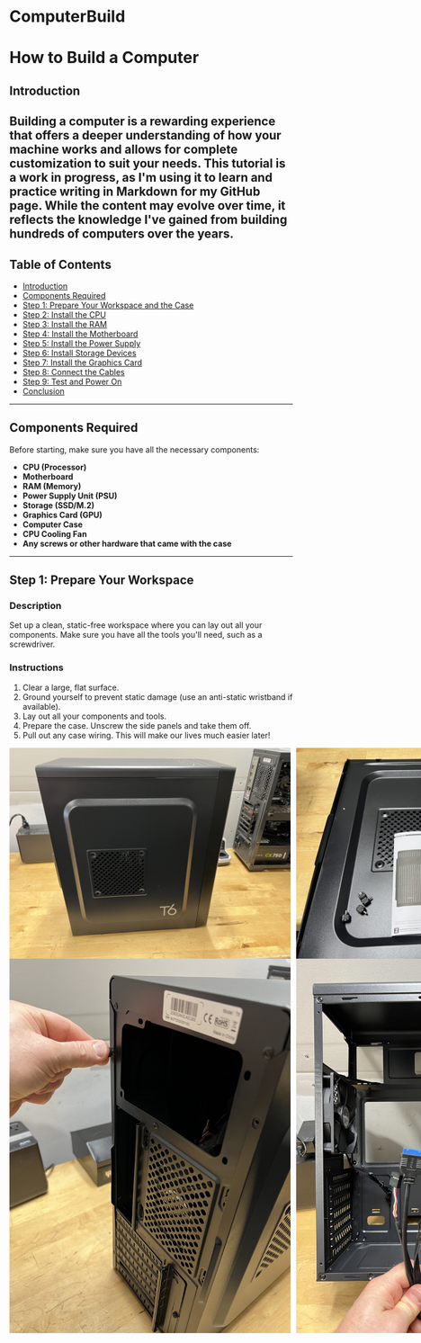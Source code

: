# ComputerBuild
# How to Build a Computer

## Introduction
Building a computer is a rewarding experience that offers a deeper understanding of how your machine works and allows for complete customization to suit your needs. 
This tutorial is a work in progress, as I'm using it to learn and practice writing in Markdown for my GitHub page. 
While the content may evolve over time, it reflects the knowledge I've gained from building hundreds of computers over the years.
---

## Table of Contents
- [Introduction](#introduction)
- [Components Required](#components-required)
- [Step 1: Prepare Your Workspace and the Case](#step-1-prepare-your-workspace)
- [Step 2: Install the CPU](#step-2-install-the-cpu)
- [Step 3: Install the RAM](#step-3-install-the-ram)
- [Step 4: Install the Motherboard](#step-4-install-the-motherboard)
- [Step 5: Install the Power Supply](#step-5-install-the-power-supply)
- [Step 6: Install Storage Devices](#step-6-install-storage-devices)
- [Step 7: Install the Graphics Card](#step-7-install-the-graphics-card)
- [Step 8: Connect the Cables](#step-8-connect-the-cables)
- [Step 9: Test and Power On](#step-9-test-and-power-on)
- [Conclusion](#conclusion)

---

## Components Required
Before starting, make sure you have all the necessary components:

- **CPU (Processor)**
- **Motherboard**
- **RAM (Memory)**
- **Power Supply Unit (PSU)**
- **Storage (SSD/M.2)**
- **Graphics Card (GPU)**
- **Computer Case**
- **CPU Cooling Fan**
- **Any screws or other hardware that came with the case**

---

## Step 1: Prepare Your Workspace
### Description
Set up a clean, static-free workspace where you can lay out all your components. Make sure you have all the tools you'll need, such as a screwdriver.



### Instructions
1. Clear a large, flat surface.
2. Ground yourself to prevent static damage (use an anti-static wristband if available).
3. Lay out all your components and tools.
4. Prepare the case. Unscrew the side panels and take them off.
5. Pull out any case wiring. This will make our lives much easier later!

<div style="display: flex;">
    <img src="https://github.com/GSecAwareness/GSecAwareness/blob/main/IMG_0997.JPG" alt="Computer Setup" width="500"/>
    <img src="https://github.com/GSecAwareness/GSecAwareness/blob/main/IMG_0999.JPG" alt="Computer Setup" width="500" style="margin-left: 10px;"/>
</div>
<div style="display: flex;">
    <img src="https://github.com/GSecAwareness/GSecAwareness/blob/main/IMG_0998.JPG" alt="Computer Setup" width="500"/>
    <img src="https://github.com/GSecAwareness/GSecAwareness/blob/main/IMG_1002.JPG" alt="Computer Setup" width="500" style="margin-left: 10px;"/>
</div>



